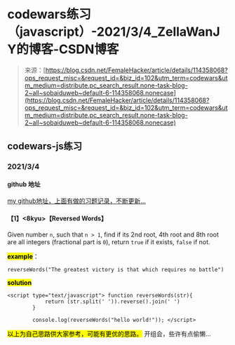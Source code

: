 <!--yml
category: codewars
date: 2022-08-13 11:46:57
-->

# codewars练习（javascript）-2021/3/4_ZellaWanJY的博客-CSDN博客

> 来源：[https://blog.csdn.net/FemaleHacker/article/details/114358068?ops_request_misc=&request_id=&biz_id=102&utm_term=codewars&utm_medium=distribute.pc_search_result.none-task-blog-2~all~sobaiduweb~default-6-114358068.nonecase](https://blog.csdn.net/FemaleHacker/article/details/114358068?ops_request_misc=&request_id=&biz_id=102&utm_term=codewars&utm_medium=distribute.pc_search_result.none-task-blog-2~all~sobaiduweb~default-6-114358068.nonecase)

## codewars-js练习

### 2021/3/4

#### github 地址

[my github地址，上面有做的习题记录，不断更新…](https://github.com/Mszmy/Codewars/)

#### 【1】<8kyu>【Reversed Words】

Given number `n`, such that `n > 1`, find if its 2nd root, 4th root and 8th root are all integers (fractional part is `0`), return `true` if it exists, `false` if not.

**<mark>example</mark>**：

```
reverseWords("The greatest victory is that which requires no battle") 
```

<mark>**solution**</mark>

```
<script type="text/javascript"> function reverseWords(str){
            return (str.split(' ')).reverse().join(' ')
        }

        console.log(reverseWords("hello world!")); </script> 
```

<mark>以上为自己思路供大家参考，可能有更优的思路。</mark>
开组会，些许有点偷懒…